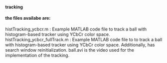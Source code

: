 #### tracking
#### the files availabe are:
histTracking_ycbcr.m : Example MATLAB code file to track a ball with histogram-based tracker using YCbCr color space.
histTracking_ycbcr_fullTrack.m : Example MATLAB code file to to track a ball with histogram-based tracker using YCbCr color space.
                                     Additionally, has search window reinitialization.
ball.avi is the video used for the implementation of the tracking.
